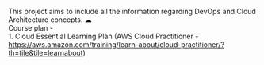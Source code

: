 ﻿This project aims to include all the information regarding DevOps and Cloud Architecture concepts. ☁  
Course plan -  
	1. Cloud Essential Learning Plan (AWS Cloud Practitioner - https://aws.amazon.com/training/learn-about/cloud-practitioner/?th=tile&tile=learnabout)
